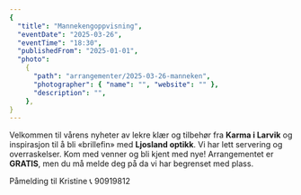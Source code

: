 ```yaml
---
{
  "title": "Mannekengoppvisning",
  "eventDate": "2025-03-26",
  "eventTime": "18:30",
  "publishedFrom": "2025-01-01",
  "photo":
    {
      "path": "arrangementer/2025-03-26-manneken",
      "photographer": { "name": "", "website": "" },
      "description": "",
    },
}
---
```


Velkommen til vårens nyheter av lekre klær og tilbehør fra **Karma i Larvik** og inspirasjon til å bli «brillefin» med **Ljosland optikk**.
Vi har lett servering og overraskelser. Kom med venner og bli kjent med nye!
Arrangementet er **GRATIS**, men du må melde deg på da vi har begrenset med plass.

Påmelding til Kristine 📞 90919812
